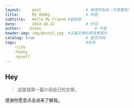 ```yaml
---
layout:     post   				    # 使用的布局（不需要改）
title:      My Hobby				# 标题 
subtitle:   Hello My Friend #副标题
date:       2024-10-22 				# 时间
author:    Green 						# 作者
header-img: img/photo1.jpg 	#这篇文章标题背景图片
catalog: true 						# 是否归档
tags:								#标签
    -life
    -hobby
    -myself
---
```


## Hey
>这是我第一篇介绍自己的文章。

感谢你愿意点击进来了解我。
